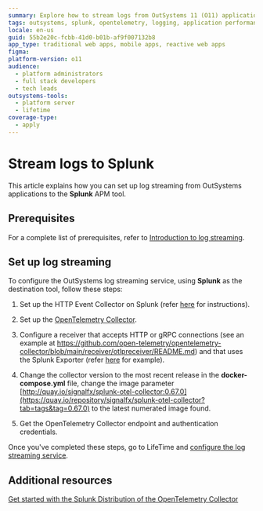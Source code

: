 ```yaml
---
summary: Explore how to stream logs from OutSystems 11 (O11) applications to Splunk using OpenTelemetry Collector setup and configuration.
tags: outsystems, splunk, opentelemetry, logging, application performance management
locale: en-us
guid: 55b2e20c-fcbb-41d0-b01b-af9f007132b8
app_type: traditional web apps, mobile apps, reactive web apps
figma:
platform-version: o11
audience:
  - platform administrators
  - full stack developers
  - tech leads
outsystems-tools:
  - platform server
  - lifetime
coverage-type:
  - apply
---
```


# Stream logs to Splunk

This article explains how you can set up log streaming from OutSystems applications to the **Splunk** APM tool.

## Prerequisites

For a complete list of prerequisites, refer to [Introduction to log streaming](intro.md#prerequisites).

## Set up log streaming

To configure the OutSystems log streaming service, using **Splunk** as the destination tool, follow these steps:

1. Set up the HTTP Event Collector on Splunk (refer [here](https://docs.splunk.com/Documentation/Splunk/9.2.1/Data/UsetheHTTPEventCollector) for instructions).

1. Set up the [OpenTelemetry Collector](configure-collector.md).

1. Configure a receiver that accepts HTTP or gRPC connections (see an example at <https://github.com/open-telemetry/opentelemetry-collector/blob/main/receiver/otlpreceiver/README.md>) and that uses the Splunk Exporter (refer [here](https://github.com/signalfx/splunk-otel-collector/tree/main/examples/otel-logs-splunk) for example).

1. Change the collector version to the most recent release in the **docker-compose.yml** file, change the image parameter [http://quay.io/signalfx/splunk-otel-collector:0.67.0](https://quay.io/repository/signalfx/splunk-otel-collector?tab=tags&tag=0.67.0) to the latest numerated image found.

1. Get the OpenTelemetry Collector endpoint and authentication credentials.

Once you've completed these steps, go to LifeTime and [configure the log streaming service](lifetime-streaming.md).

## Additional resources

[Get started with the Splunk Distribution of the OpenTelemetry Collector](https://docs.splunk.com/observability/en/gdi/opentelemetry/opentelemetry.html)  

